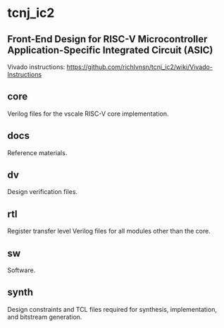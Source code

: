 # tcnj_ic2
## Front-End Design for RISC-V Microcontroller Application-Specific Integrated Circuit (ASIC)

Vivado instructions: https://github.com/richlvnsn/tcnj_ic2/wiki/Vivado-Instructions

## core
Verilog files for the vscale RISC-V core implementation.

## docs
Reference materials.

## dv
Design verification files. 

## rtl
Register transfer level Verilog files for all modules other than the core.

## sw
Software.

## synth
Design constraints and TCL files required for synthesis, implementation, and bitstream generation.